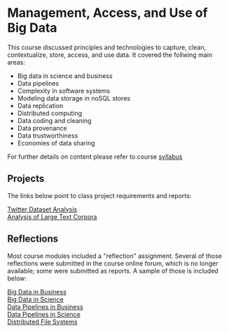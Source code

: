 # Management, Access, and Use of Big Data

This course discussed principles and technologies to capture, clean, contextualize, store, access, and use data. 
It covered the follwing main areas:

* Big data in science and business
* Data pipelines
* Complexity in software systems
* Modeling data storage in noSQL stores
* Data replication
* Distributed computing
* Data coding and cleaning
* Data provenance
* Data trustworthiness
* Economies of data sharing

For further details on content please refer to course [syllabus](https://github.com/csathler/Masters-Data-Science/blob/master/Management-Access-Use-of-Big-Data/Syllabus/SyllabusI590-Fall2015-v5.pdf)

## Projects

The links below point to class project requirements and reports:

[Twitter Dataset Analysis](https://github.com/csathler/Masters-Data-Science/tree/master/Management-Access-Use-of-Big-Data/Project%20A)    
[Analysis of Large Text Corpora](https://github.com/csathler/Masters-Data-Science/tree/master/Management-Access-Use-of-Big-Data/Project%20B)    

## Reflections

Most course modules included a "reflection" assignment.  Several of those reflections were submitted in the course online forum, which is no longer available; some were submitted as reports. A sample of those is included below:

[Big Data in Business](https://github.com/csathler/Masters-Data-Science/blob/master/Management-Access-Use-of-Big-Data/Sample-Reflections/Big%20Data%20in%20Business.pdf)   
[Big Data in Science](https://github.com/csathler/Masters-Data-Science/blob/master/Management-Access-Use-of-Big-Data/Sample-Reflections/Big%20Data%20in%20Science.pdf)    
[Data Pipelines in Business](https://github.com/csathler/Masters-Data-Science/blob/master/Management-Access-Use-of-Big-Data/Sample-Reflections/Data%20Pipelines%20in%20Business.pdf)    
[Data Pipelines in Science](https://github.com/csathler/Masters-Data-Science/blob/master/Management-Access-Use-of-Big-Data/Sample-Reflections/Big%20Data%20in%20Science.pdf)   
[Distributed File Systems](https://github.com/csathler/Masters-Data-Science/blob/master/Management-Access-Use-of-Big-Data/Sample-Reflections/Distributed%20File%20Systems.pdf)  


